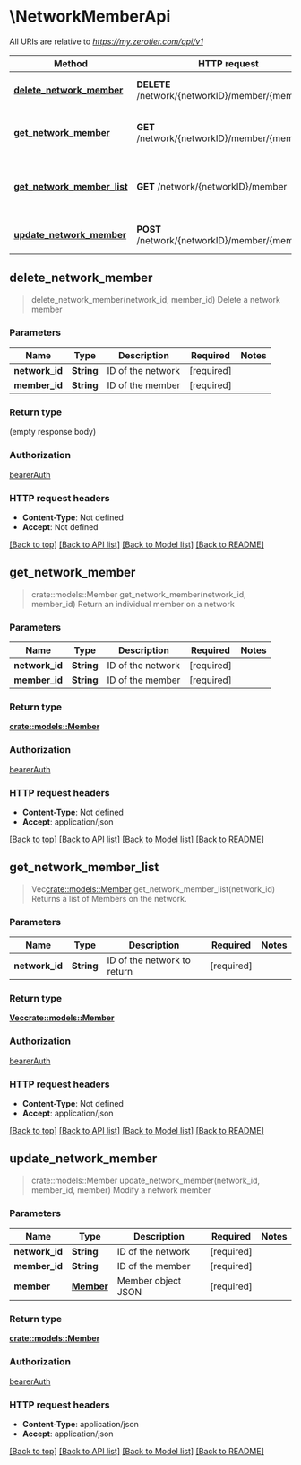 # \NetworkMemberApi

All URIs are relative to *https://my.zerotier.com/api/v1*

Method | HTTP request | Description
------------- | ------------- | -------------
[**delete_network_member**](NetworkMemberApi.md#delete_network_member) | **DELETE** /network/{networkID}/member/{memberID} | Delete a network member
[**get_network_member**](NetworkMemberApi.md#get_network_member) | **GET** /network/{networkID}/member/{memberID} | Return an individual member on a network
[**get_network_member_list**](NetworkMemberApi.md#get_network_member_list) | **GET** /network/{networkID}/member | Returns a list of Members on the network.
[**update_network_member**](NetworkMemberApi.md#update_network_member) | **POST** /network/{networkID}/member/{memberID} | Modify a network member



## delete_network_member

> delete_network_member(network_id, member_id)
Delete a network member

### Parameters


Name | Type | Description  | Required | Notes
------------- | ------------- | ------------- | ------------- | -------------
**network_id** | **String** | ID of the network | [required] |
**member_id** | **String** | ID of the member | [required] |

### Return type

 (empty response body)

### Authorization

[bearerAuth](../README.md#bearerAuth)

### HTTP request headers

- **Content-Type**: Not defined
- **Accept**: Not defined

[[Back to top]](#) [[Back to API list]](../README.md#documentation-for-api-endpoints) [[Back to Model list]](../README.md#documentation-for-models) [[Back to README]](../README.md)


## get_network_member

> crate::models::Member get_network_member(network_id, member_id)
Return an individual member on a network

### Parameters


Name | Type | Description  | Required | Notes
------------- | ------------- | ------------- | ------------- | -------------
**network_id** | **String** | ID of the network | [required] |
**member_id** | **String** | ID of the member | [required] |

### Return type

[**crate::models::Member**](Member.md)

### Authorization

[bearerAuth](../README.md#bearerAuth)

### HTTP request headers

- **Content-Type**: Not defined
- **Accept**: application/json

[[Back to top]](#) [[Back to API list]](../README.md#documentation-for-api-endpoints) [[Back to Model list]](../README.md#documentation-for-models) [[Back to README]](../README.md)


## get_network_member_list

> Vec<crate::models::Member> get_network_member_list(network_id)
Returns a list of Members on the network.

### Parameters


Name | Type | Description  | Required | Notes
------------- | ------------- | ------------- | ------------- | -------------
**network_id** | **String** | ID of the network to return | [required] |

### Return type

[**Vec<crate::models::Member>**](Member.md)

### Authorization

[bearerAuth](../README.md#bearerAuth)

### HTTP request headers

- **Content-Type**: Not defined
- **Accept**: application/json

[[Back to top]](#) [[Back to API list]](../README.md#documentation-for-api-endpoints) [[Back to Model list]](../README.md#documentation-for-models) [[Back to README]](../README.md)


## update_network_member

> crate::models::Member update_network_member(network_id, member_id, member)
Modify a network member

### Parameters


Name | Type | Description  | Required | Notes
------------- | ------------- | ------------- | ------------- | -------------
**network_id** | **String** | ID of the network | [required] |
**member_id** | **String** | ID of the member | [required] |
**member** | [**Member**](Member.md) | Member object JSON | [required] |

### Return type

[**crate::models::Member**](Member.md)

### Authorization

[bearerAuth](../README.md#bearerAuth)

### HTTP request headers

- **Content-Type**: application/json
- **Accept**: application/json

[[Back to top]](#) [[Back to API list]](../README.md#documentation-for-api-endpoints) [[Back to Model list]](../README.md#documentation-for-models) [[Back to README]](../README.md)

